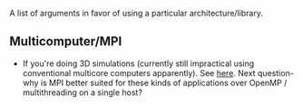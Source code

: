 A list of arguments in favor of using a particular architecture/library.

## Multicomputer/MPI

 * If you're doing 3D simulations (currently still impractical using conventional multicore computers apparently).  See [here](https://news.ycombinator.com/item?id=9337052).  Next question- why is MPI better suited for these kinds of applications over OpenMP / multithreading on a single host?
